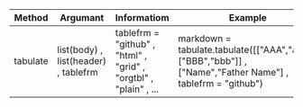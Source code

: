 | Method   | Argumant                             | Informatiom                                                      | Example                                                                                                    |
|----------|--------------------------------------|------------------------------------------------------------------|------------------------------------------------------------------------------------------------------------|
| tabulate | list(body) , list(header) , tablefrm | tablefrm = "github" , "html" , "grid" , "orgtbl" , "plain" , ... | markdown = tabulate.tabulate([["AAA","aaa"],["BBB","bbb"]] , ["Name","Father Name"] , tablefrm = "github") |
